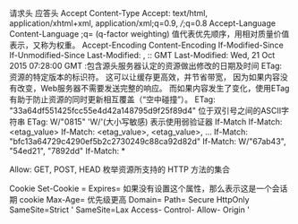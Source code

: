 请求头							应答头
Accept							Content-Type
	Accept: text/html, application/xhtml+xml, application/xml;q=0.9, */*;q=0.8
Accept-Language						Content-Language
;q= (q-factor weighting)
值代表优先顺序，用相对质量价值 表示，又称为权重。
Accept-Encoding 					Content-Encoding 
							If-Modified-Since 
							If-Unmodified-Since 
								Last-Modified: <day-name>, <day> <month> <year> <hour>:<minute>:<second> GMT
								Last-Modified: Wed, 21 Oct 2015 07:28:00 GMT
								:包含源头服务器认定的资源做出修改的日期及时间
							ETag:	资源的特定版本的标识符。
								这可以让缓存更高效，并节省带宽，
								因为如果内容没有改变，Web服务器不需要发送完整的响应。
								而如果内容发生了变化，使用ETag有助于防止资源的同时更新相互覆盖（“空中碰撞”）。
								ETag: "33a64df551425fcc55e4d42a148795d9f25f89d4"	位于双引号之间的ASCII字符串
								ETag: W/"0815"						'W/'(大小写敏感) 表示使用弱验证器
If-Match
	If-Match: <etag_value>
	If-Match: <etag_value>, <etag_value>, …
	If-Match: "bfc13a64729c4290ef5b2c2730249c88ca92d82d"
	If-Match: W/"67ab43", "54ed21", "7892dd"
	If-Match: *


Allow: GET, POST, HEAD	枚举资源所支持的 HTTP 方法的集合

Cookie							 Set-Cookie
								<cookie-name>=<cookie-value>
								Expires=<date> 			如果没有设置这个属性，那么表示这是一个会话期 cookie 
								Max-Age=<non-zero-digit>	优先级更高 
								Domain=<domain-value>
								Path=<path-value>
								Secure
								HttpOnly
								SameSite=Strict
'									SameSite=Lax
Access-
Control-
Allow-
Origin
' 

